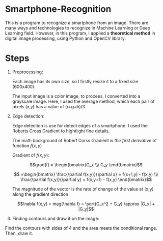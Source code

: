 # Smartphone-Recognition
This is a program to recognize a smartphone from an image. There are many ways and technologies to recognize in Machine Learning or Deep Learning field.
However, in this program, I applied a **theoretical method** in digital image processing, using Python and OpenCV library.

# Steps
1. Preprocessing:

    Each image has its own size, so I firstly resize it to a fixed size (600x400). 
    
    The input image is a color image, to procees, I converted  into a grayscale image. Here, I used the average method, 
    which each pair of pixels (x,y) has a value of (r+g+b)/3.
    
2. Edge detection:

    Edge detection is use for detect edges of a smartphone. I used the Roberts Cross Gradient to hightlight fine details. 
    
    The math background of Robert Corss Gradient is *the first derivative* of function $f(x,y)$
    
    Gradient of $f(x,y)$: 
    
      $$grad(f) = \begin{bmatrix}G_x \\\  G_y \end{bmatrix}$$
    
      $$ =\begin{bmatrix} \frac{\partial f(x,y)}{\partial x} = f(x+1,y) - f(x,y) \\\ \frac{\partial f(x,y)}{\partial y} = f(x,y+1) - f(x,y)  \end{bmatrix}$$

    The magnitude of the vector is the rate of change of the value at (x,y) along the gradient direction.
    
     $$\nabla f(x,y) = mag(\nabla f) = \sqrt(G_x^2 + G_y) \approx |G_x| + |G_y|$$

3. Finding contours and draw it on the image:

  Find the contours with sides of 4 and the area meets the conditional range. Then, draw it.

